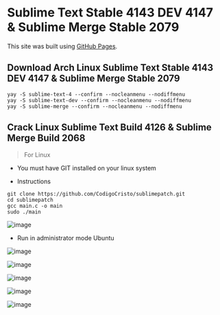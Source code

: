 # Sublime Text Stable 4143 DEV 4147 & Sublime Merge Stable 2079

This site was built using [GitHub Pages](https://gist.github.com/maboloshi/feaa63c35f4c2baab24c9aaf9b3f4e47).

## Download Arch Linux Sublime Text Stable 4143 DEV 4147 & Sublime Merge Stable 2079

```
yay -S sublime-text-4 --confirm --nocleanmenu --nodiffmenu
yay -S sublime-text-dev --confirm --nocleanmenu --nodiffmenu
yay -S sublime-merge --confirm --nocleanmenu --nodiffmenu
```


## Crack Linux Sublime Text Build 4126 & Sublime Merge Build 2068

> For Linux

- You must have GIT installed on your linux system

- Instructions

```
git clone https://github.com/CodigoCristo/sublimepatch.git
cd sublimepatch
gcc main.c -o main
sudo ./main
```

![image](https://user-images.githubusercontent.com/34531165/149188046-a181ae73-82d2-49f4-b7e7-e9472c196743.png)


- Run in administrator mode Ubuntu

![image](https://user-images.githubusercontent.com/34531165/149259394-cba6e67d-dd67-4f96-95c5-dffc1f501d9c.png)

![image](https://user-images.githubusercontent.com/34531165/149259412-a587290f-7a42-4a7b-9464-7ccdbf4d72f3.png)

![image](https://user-images.githubusercontent.com/34531165/149259426-dc1c9753-52f6-40b7-a716-ffcd748a520a.png)

![image](https://user-images.githubusercontent.com/34531165/149259458-45ad173b-23fc-4685-baf7-0c4f5ed8150e.png)

![image](https://user-images.githubusercontent.com/34531165/149259475-b3f8c082-ac6c-47d0-847b-b2414446dd6e.png)


